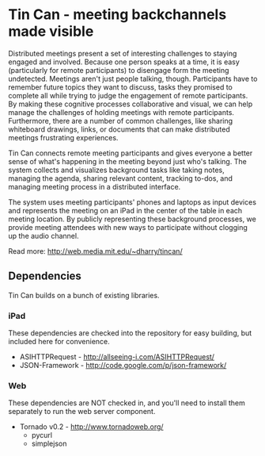 Tin Can - meeting backchannels made visible
=====================================================

Distributed meetings present a set of interesting challenges to staying engaged and involved. Because one person speaks at a time, it is easy (particularly for remote participants) to disengage form the meeting undetected. Meetings aren't just people talking, though. Participants have to remember future topics they want to discuss, tasks they promised to complete all while trying to judge the engagement of remote participants. By making these cognitive processes collaborative and visual, we can help manage the challenges of holding meetings with remote participants. Furthermore, there are a number of common challenges, like sharing whiteboard drawings, links, or documents that can make distributed meetings frustrating experiences.

Tin Can connects remote meeting participants and gives everyone a better sense of what's happening in the meeting beyond just who's talking. The system collects and visualizes background tasks like taking notes, managing the agenda, sharing relevant content, tracking to-dos, and managing meeting process in a distributed interface.

The system uses meeting participants' phones and laptops as input devices and represents the meeting on an iPad in the center of the table in each meeting location. By publicly representing these background processes, we provide meeting attendees with new ways to participate without clogging up the audio channel.

Read more: http://web.media.mit.edu/~dharry/tincan/

Dependencies
------------

Tin Can builds on a bunch of existing libraries.

### iPad

These dependencies are checked into the repository for easy building, but included here for convenience.

 * ASIHTTPRequest - http://allseeing-i.com/ASIHTTPRequest/
 * JSON-Framework - http://code.google.com/p/json-framework/

### Web

These dependencies are NOT checked in, and you'll need to install them separately to run the web server component.

 * Tornado v0.2 - http://www.tornadoweb.org/
   * pycurl
   * simplejson

